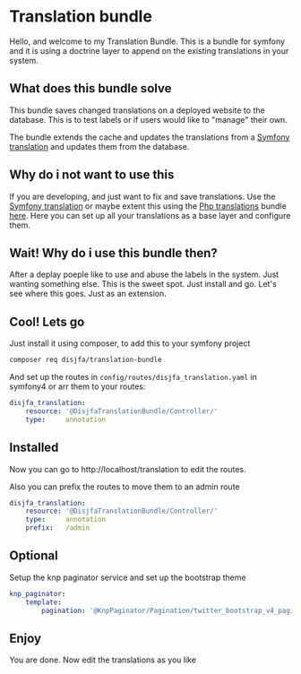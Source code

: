 # Translation bundle

Hello, and welcome to my Translation Bundle. This is a bundle for symfony and it is using a doctrine layer to append on the existing translations in your system.

## What does this bundle solve

This bundle saves changed translations on a deployed website to the database. This is to test labels or if users would like to "manage" their own.

The bundle extends the cache and updates the translations from a [Symfony translation](https://symfony.com/doc/current/translation.html) and updates them from the database.

## Why do i not want to use this

If you are developing, and just want to fix and save translations. Use the [Symfony translation](https://symfony.com/doc/current/translation.html) 
or maybe extent this using the [Php translations](http://php-translation.readthedocs.io/en/latest/) bundle [here](https://github.com/php-translation/symfony-bundle).
Here you can set up all your translations as a base layer and configure them.

## Wait! Why do i use this bundle then?

After a deplay poeple like to use and abuse the labels in the system. Just wanting something else. This is the sweet spot. Just install and go. Let's see where this goes. Just as an extension.

## Cool! Lets go

Just install it using composer, to add this to your symfony project
```bash
composer req disjfa/translation-bundle
```

And set up the routes in `config/routes/disjfa_translation.yaml` in symfony4 or arr them to your routes:
```yaml
disjfa_translation:
    resource: '@DisjfaTranslationBundle/Controller/'
    type:     annotation
```

## Installed

Now you can go to http://localhost/translation to edit the routes.

Also you can prefix the routes to move them to an admin route
```yaml
disjfa_translation:
    resource: '@DisjfaTranslationBundle/Controller/'
    type:     annotation
    prefix:   /admin
```

## Optional
Setup the knp paginator service and set up the bootstrap theme
```yaml
knp_paginator:
    template:
        pagination: '@KnpPaginator/Pagination/twitter_bootstrap_v4_pagination.html.twig'     # sliding pagination controls template
```

## Enjoy

You are done. Now edit the translations as you like
